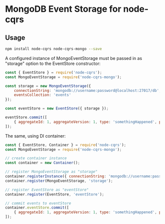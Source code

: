MongoDB Event Storage for node-cqrs
===================================

## Usage

```bash
npm install node-cqrs node-cqrs-mongo --save
```

A configured instance of MongoEventStorage must be passed in as "storage" option to the EventStore constructor:

```js
const { EventStore } = require('node-cqrs');
const MongoEventStorage = require('node-cqrs-mongo');

const storage = new MongoEventStorage({
	connectionString: 'mongodb://username:password@localhost:27017/db',
	eventsCollection: 'events'
});

const eventStore = new EventStore({ storage });

eventStore.commit([
	{ aggregateId: 1, aggregateVersion: 1, type: 'somethingHappened', payload: {} }
]);
```

The same, using DI container: 

```js
const { EventStore, Container } = require('node-cqrs');
const MongoEventStorage = require('node-cqrs-mongo');

// create container instance
const container = new Container();

// register MongoEventStorage as "storage"
container.registerInstance({ connectionString: 'mongodb://username:password@localhost:27017/db' }, 'mongoConfig');
container.register(MongoEventStorage, 'storage');

// register EventStore as "eventStore"
container.register(EventStore, 'eventStore');

// commit events to eventStore
container.eventStore.commit([
	{ aggregateId: 1, aggregateVersion: 1, type: 'somethingHappened', payload: {} }
]);
```
